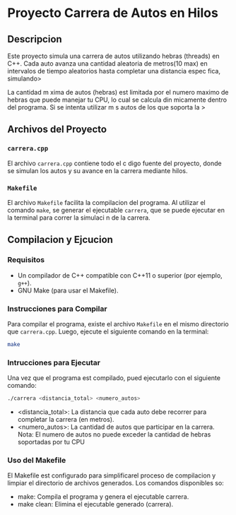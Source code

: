 # Proyecto Carrera de Autos en Hilos

## Descripcion

Este proyecto simula una carrera de autos utilizando hebras (threads) en C++. Cada auto avanza una cantidad aleatoria de metros(10 max) en intervalos de tiempo aleatorios hasta completar una distancia espec  fica, simulando>

La cantidad m  xima de autos (hebras) est   limitada por el numero maximo de hebras que puede manejar tu CPU, lo cual se calcula din  micamente dentro del programa. Si se intenta utilizar m  s autos de los que soporta la >

## Archivos del Proyecto

### `carrera.cpp`
El archivo `carrera.cpp` contiene todo el c  digo fuente del proyecto, donde se simulan los autos y su avance en la carrera mediante hilos.

### `Makefile`
El archivo `Makefile` facilita la compilacion del programa. Al utilizar el comando `make`, se generar   el ejecutable `carrera`, que se puede ejecutar en la terminal para correr la simulaci  n de la carrera.

## Compilacion y Ejcucion

### Requisitos
- Un compilador de C++ compatible con C++11 o superior (por ejemplo, `g++`).
- GNU Make (para usar el Makefile).

### Instrucciones para Compilar

Para compilar el programa, existe el archivo `Makefile` en el mismo directorio que `carrera.cpp`. Luego, ejecute el siguiente comando en la terminal:

```bash
make 
```
### Intrucciones para Ejecutar

Una vez que el programa est   compilado, pued ejecutarlo con el siguiente comando:
```bash
./carrera <distancia_total> <numero_autos> 
```
- <distancia_total>: La distancia que cada auto debe recorrer para completar la carrera (en metros).
- <numero_autos>: La cantidad de autos que participar en la carrera. Nota: El numero de autos no puede exceder la cantidad de hebras soportadas por tu CPU

### Uso del Makefile

El Makefile est   configurado para simplificarel proceso de compilacion y limpiar el directorio de archivos generados. Los comandos disponibles so:
- make: Compila el programa y genera el ejecutable carrera.
- make clean: Elimina el ejecutable generado (carrera).
